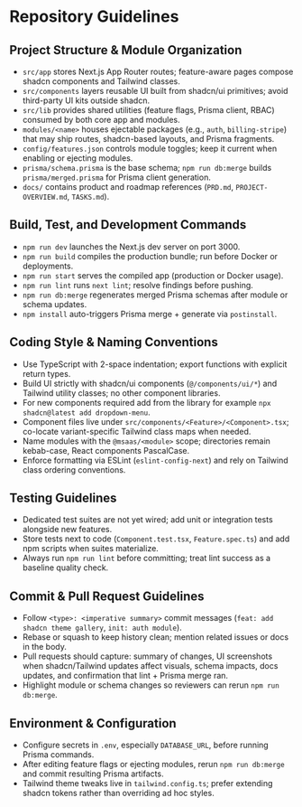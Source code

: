 # Repository Guidelines

  ## Project Structure & Module Organization
  - `src/app` stores Next.js App Router routes; feature-aware pages compose shadcn components and Tailwind classes.
  - `src/components` layers reusable UI built from shadcn/ui primitives; avoid third-party UI kits outside shadcn.
  - `src/lib` provides shared utilities (feature flags, Prisma client, RBAC) consumed by both core app and modules.
  - `modules/<name>` houses ejectable packages (e.g., `auth`, `billing-stripe`) that may ship routes, shadcn-based layouts, and Prisma fragments.
  - `config/features.json` controls module toggles; keep it current when enabling or ejecting modules.
  - `prisma/schema.prisma` is the base schema; `npm run db:merge` builds `prisma/merged.prisma` for Prisma client generation.
  - `docs/` contains product and roadmap references (`PRD.md`, `PROJECT-OVERVIEW.md`, `TASKS.md`).

  ## Build, Test, and Development Commands
  - `npm run dev` launches the Next.js dev server on port 3000.
  - `npm run build` compiles the production bundle; run before Docker or deployments.
  - `npm run start` serves the compiled app (production or Docker usage).
  - `npm run lint` runs `next lint`; resolve findings before pushing.
  - `npm run db:merge` regenerates merged Prisma schemas after module or schema updates.
  - `npm install` auto-triggers Prisma merge + generate via `postinstall`.

  ## Coding Style & Naming Conventions
  - Use TypeScript with 2-space indentation; export functions with explicit return types.
  - Build UI strictly with shadcn/ui components (`@/components/ui/*`) and Tailwind utility classes; no other component libraries.
  - For new components required add from the library for example `npx shadcn@latest add dropdown-menu`.
  - Component files live under `src/components/<Feature>/<Component>.tsx`; co-locate variant-specific Tailwind class maps when needed.
  - Name modules with the `@msaas/<module>` scope; directories remain kebab-case, React components PascalCase.
  - Enforce formatting via ESLint (`eslint-config-next`) and rely on Tailwind class ordering conventions.

  ## Testing Guidelines
  - Dedicated test suites are not yet wired; add unit or integration tests alongside new features.
  - Store tests next to code (`Component.test.tsx`, `Feature.spec.ts`) and add npm scripts when suites materialize.
  - Always run `npm run lint` before committing; treat lint success as a baseline quality check.

  ## Commit & Pull Request Guidelines
  - Follow `<type>: <imperative summary>` commit messages (`feat: add shadcn theme gallery`, `init: auth module`).
  - Rebase or squash to keep history clean; mention related issues or docs in the body.
  - Pull requests should capture: summary of changes, UI screenshots when shadcn/Tailwind updates affect visuals, schema impacts, docs updates, and confirmation that lint + Prisma merge ran.
  - Highlight module or schema changes so reviewers can rerun `npm run db:merge`.

  ## Environment & Configuration
  - Configure secrets in `.env`, especially `DATABASE_URL`, before running Prisma commands.
  - After editing feature flags or ejecting modules, rerun `npm run db:merge` and commit resulting Prisma artifacts.
  - Tailwind theme tweaks live in `tailwind.config.ts`; prefer extending shadcn tokens rather than overriding ad hoc styles.